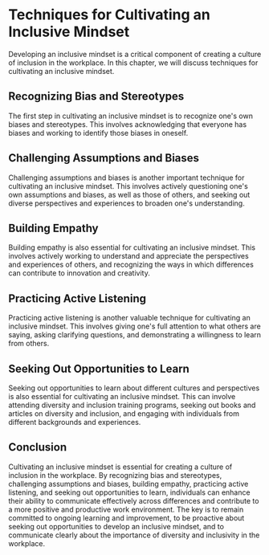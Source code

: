 Techniques for Cultivating an Inclusive Mindset
===========================================================================================

Developing an inclusive mindset is a critical component of creating a culture of inclusion in the workplace. In this chapter, we will discuss techniques for cultivating an inclusive mindset.

Recognizing Bias and Stereotypes
--------------------------------

The first step in cultivating an inclusive mindset is to recognize one's own biases and stereotypes. This involves acknowledging that everyone has biases and working to identify those biases in oneself.

Challenging Assumptions and Biases
----------------------------------

Challenging assumptions and biases is another important technique for cultivating an inclusive mindset. This involves actively questioning one's own assumptions and biases, as well as those of others, and seeking out diverse perspectives and experiences to broaden one's understanding.

Building Empathy
----------------

Building empathy is also essential for cultivating an inclusive mindset. This involves actively working to understand and appreciate the perspectives and experiences of others, and recognizing the ways in which differences can contribute to innovation and creativity.

Practicing Active Listening
---------------------------

Practicing active listening is another valuable technique for cultivating an inclusive mindset. This involves giving one's full attention to what others are saying, asking clarifying questions, and demonstrating a willingness to learn from others.

Seeking Out Opportunities to Learn
----------------------------------

Seeking out opportunities to learn about different cultures and perspectives is also essential for cultivating an inclusive mindset. This can involve attending diversity and inclusion training programs, seeking out books and articles on diversity and inclusion, and engaging with individuals from different backgrounds and experiences.

Conclusion
----------

Cultivating an inclusive mindset is essential for creating a culture of inclusion in the workplace. By recognizing bias and stereotypes, challenging assumptions and biases, building empathy, practicing active listening, and seeking out opportunities to learn, individuals can enhance their ability to communicate effectively across differences and contribute to a more positive and productive work environment. The key is to remain committed to ongoing learning and improvement, to be proactive about seeking out opportunities to develop an inclusive mindset, and to communicate clearly about the importance of diversity and inclusivity in the workplace.
